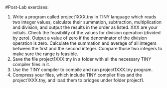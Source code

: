 #Post-Lab exercises:
1. Write a program called project1XXX.tny in TINY language which reads
two integer values, calculate their summation, subtraction, multiplication
and division, and output the results in the order as listed. XXX are your
initials. Check the feasibility of the values for division operation (divided
by zero). Output a value of zero if the denominator of the division
operation is zero. Calculate the summation and average of all integers
between the first and the second integer. Compare those two integers to
make sure the range is feasible.
2. Save the file project1XXX.tny in a folder with all the necessary TINY
compiler files in it.
3. Use the TINY compiler to compile and run project1XXX.tny program.
4. Compress your files, which include TINY compiler files and the
project1XXX.tny, and load them to bridges under folder project1. 
